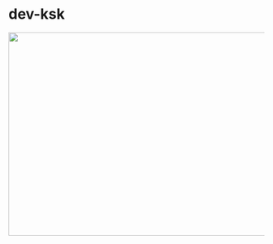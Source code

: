 # dev-ksk

<div align=center>
  <img src="https://capsule-render.vercel.app/api?type=wave&color=auto&height=300&section=header&text=sein's%20Github&fontSize=60"  style ="width : 1000px; height:400px"/>
</div>
